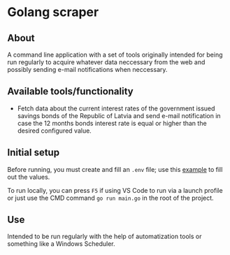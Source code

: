 # Golang scraper

## About

A command line application with a set of tools originally intended for being run regularly to acquire whatever data neccessary from the web and possibly sending e-mail notifications when neccessary.

## Available tools/functionality

 - Fetch data about the current interest rates of the government issued savings bonds of the Republic of Latvia and send e-mail notification in case the 12 months bonds interest rate is equal or higher than the desired configured value.

## Initial setup

Before running, you must create and fill an `.env` file; use this [example](.env) to fill out the values.

To run locally, you can press `F5` if using VS Code to run via a launch profile or just use the CMD command `go run main.go` in the root of the project.
 
## Use

Intended to be run regularly with the help of automatization tools or something like a Windows Scheduler.